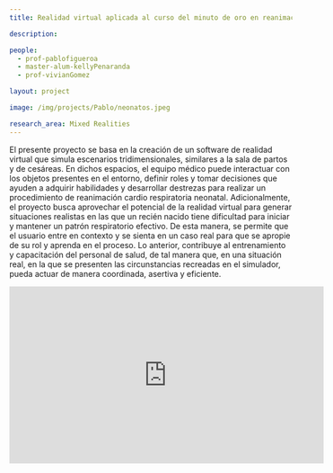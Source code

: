 ```yaml
---
title: Realidad virtual aplicada al curso del minuto de oro en reanimación Neonatal para trabajadores de la salud

description:

people:
  - prof-pablofigueroa
  - master-alum-kellyPenaranda
  - prof-vivianGomez

layout: project

image: /img/projects/Pablo/neonatos.jpeg

research_area: Mixed Realities
---
```


El presente proyecto se basa en la creación de un software de realidad virtual que simula escenarios tridimensionales, similares a la sala de partos y de cesáreas. En dichos espacios, el equipo médico puede interactuar con los objetos presentes en el entorno, definir roles y tomar decisiones que ayuden a adquirir habilidades y desarrollar destrezas para realizar un procedimiento de reanimación cardio respiratoria neonatal. Adicionalmente, el proyecto busca aprovechar el potencial de la realidad virtual para generar situaciones realistas en las que un recién nacido tiene dificultad para iniciar y mantener un patrón respiratorio efectivo. De esta manera, se permite que el usuario entre en contexto y se sienta en un caso real para que se apropie de su rol y aprenda en el proceso. Lo anterior, contribuye al entrenamiento y capacitación del personal de salud, de tal manera que, en una situación real, en la que se presenten las circunstancias recreadas en el simulador, pueda actuar de manera coordinada, asertiva y eficiente.

<center>
  <iframe width="560" height="315" src="https://www.youtube.com/embed/FQgroO2jkbw" title="YouTube video player" frameborder="0" allow="accelerometer; autoplay; clipboard-write; encrypted-media; gyroscope; picture-in-picture" allowfullscreen></iframe>
</center>
